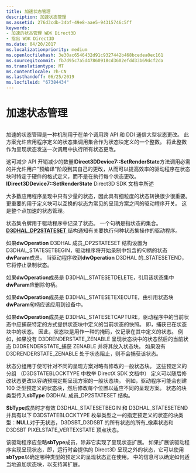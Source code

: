 ```yaml
---
title: 加速状态管理
description: 加速状态管理
ms.assetid: 276d3cdb-34bf-49e8-aae5-94315746c5ff
keywords:
- 加速的状态管理 WDK Direct3D
- 指出 WDK Direct3D
ms.date: 04/20/2017
ms.localizationpriority: medium
ms.openlocfilehash: 3e30ac6546432d91c9327442b468bcedea0ec161
ms.sourcegitcommit: fb7d95c7a5d47860918cd3602efdd33b69dcf2da
ms.translationtype: MT
ms.contentlocale: zh-CN
ms.lasthandoff: 06/25/2019
ms.locfileid: "67384434"
---
```

# <a name="accelerated-state-management"></a>加速状态管理


## <span id="ddk_accelerated_state_management_gg"></span><span id="DDK_ACCELERATED_STATE_MANAGEMENT_GG"></span>


加速的状态管理是一种机制用于在单个调用跨 API 和 DDI 通信大型状态更改。 此方案允许应用程序定义的状态集调用集合作为状态块定义的一个整数。 将此整数作为呈现状态发送一次调用中执行所有状态更改。

这可减少 API 开销减少的数量**IDirect3DDevice7::SetRenderState**方法调用必需的并允许用户"预编译"阶段到其自己的更改，从而可以提高效率的驱动程序在状态块时特定于硬件的格式定义，而不是在执行每个状态更改。 **IDirect3DDevice7::SetRenderState** Direct3D SDK 文档中所述

大多数应用程序呈现中只有少量的状态，因此具有细粒度的状态转换很少很重要。 更重要的用于定义块可以互换的状态为常见的呈现方案之间的驱动程序开关。 这是整个点加速的状态管理。

状态集令牌用于驱动程序中记录了状态。 一个句柄是指状态的集合。 [ **D3DHAL\_DP2STATESET** ](https://docs.microsoft.com/windows-hardware/drivers/ddi/content/d3dhal/ns-d3dhal-_d3dhal_dp2stateset)结构通知有关要执行何种状态集操作的驱动程序。

如果**dwOperation** D3DHAL 成员\_DP2STATESET 结构设置为 D3DHAL\_STATESETBEGIN，驱动程序将开始录制中包含的句柄的状态**dwParam**成员。 当驱动程序收到**dwOperation** D3DHAL 的\_STATESETEND，它将停止录制状态。

如果**dwOperation**成员是 D3DHAL\_STATESETDELETE，引用该状态集中**dwParam**应删除句柄。

如果**dwOperation**成员是 D3DHAL\_STATESETEXECUTE，由引用状态块**dwParam**句柄应该应用到设备中。

如果**dwOperation**成员是 D3DHAL\_STATESETCAPTURE，驱动程序中的当前状态中应捕获特定的方式提供状态块中定义的当前状态的快照。 即，捕获已在状态块中的状态。 因此，状态块是用作一种的掩码，仅记录在其中定义的状态。 例如，如果没有 D3DRENDERSTATE\_ZENABLE 呈现状态块中的状态然后的当前状态 D3DRENDERSTATE\_捕获 ZENABLE 并将其放入状态块。 如果没有 D3DRENDERSTATE\_ZENABLE 处于状态阻止，则不会捕获该状态。

状态分组用于使可针对不同的呈现方案对略有修改的一般状态块。 这些预定义的分组 （D3DSTATEBLOCKTYPE 中枚举 DirectX SDK 文档中） 定义可以随后修改状态更改以容纳预期定期呈现方案的一般状态块。 例如，驱动程序可能会创建 100 泛型预定义的状态块，然后修改每个位置以适应不同的呈现方案。 状态的块类型传入**sbType** D3DHAL 成员\_DP2STATESET 结构。

**SbType**成员时才有效 D3DHAL\_STATESETBEGIN 和 D3DHAL\_STATESETEND 并具有以下 D3DSTATEBLOCKTYPE 枚举类型之一的指定预定义的状态的块类型：**NULL**对于无状态，D3DSBT\_D3DSBT 的所有状态的所有\_像素状态和 D3DSBT PIXELSTATE\_VERTEXSTATE 顶点状态。

该驱动程序应忽略**sbType**成员，除非它实现了呈现状态扩展。 如果扩展该驱动程序实现呈现状态，即，运行时会提供的 Direct3D 呈现之外的状态，它可以使用**sbType**以确定哪种类型的预定义的呈现状态正在使用。 中的信息可以确定如何适当地追加状态块，以支持其扩展。

 

 





